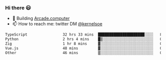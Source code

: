 ### Hi there 😃

- 🔨 Building [Arcade.computer](https://arcade.computer)
- 📫 How to reach me: twitter DM [@kernelsoe](https://twitter.com/kernelsoe)

<!--START_SECTION:waka-->

```txt
TypeScript                32 hrs 33 mins  █████████████████████░░░░   84.25 %
Python                    2 hrs 4 mins    █▒░░░░░░░░░░░░░░░░░░░░░░░   05.36 %
Zig                       1 hr 8 mins     ▓░░░░░░░░░░░░░░░░░░░░░░░░   02.94 %
Vue.js                    48 mins         ▓░░░░░░░░░░░░░░░░░░░░░░░░   02.08 %
Other                     46 mins         ▒░░░░░░░░░░░░░░░░░░░░░░░░   01.99 %
```

<!--END_SECTION:waka-->
